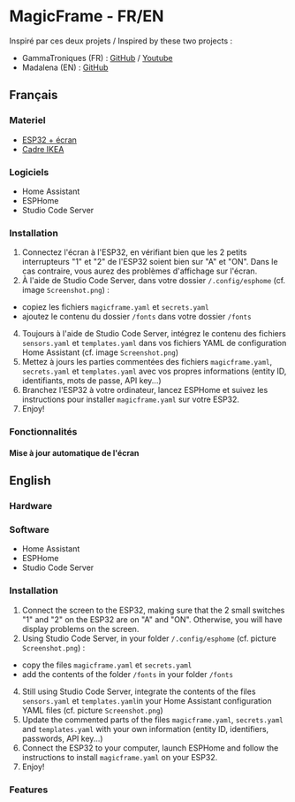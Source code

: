 # MagicFrame - FR/EN

Inspiré par ces deux projets / Inspired by these two projects :
- GammaTroniques (FR) : [GitHub](https://github.com/NoahJst/HomeAssistant-Config/blob/main/esphome/README.md) / [Youtube](https://www.youtube.com/watch?v=XyooZe_9hc0)
- Madalena (EN) : [GitHub](https://github.com/Madelena/esphome-weatherman-dashboard)

## Français

### Materiel

- [ESP32 + écran](https://www.amazon.fr/Waveshare-Electronic-Interface-Bluetooth-Raspberry/dp/B07MB7SVHQ?__mk_fr_FR=%C3%85M%C3%85%C5%BD%C3%95%C3%91&keywords=epaper+esp32&sr=8-3&returnFromLogin=1&linkCode=sl1&tag=gammatronique-21&linkId=a08c0220b63548a858c0f70464056220&language=fr_FR&ref_=as_li_ss_tl)
- [Cadre IKEA](https://www.amazon.fr/Ikea-Cadre-RIBBA-13-noir/dp/B0BW8SLP9C/ref=sr_1_4?crid=DMCEA0VJL3D0&dib=eyJ2IjoiMSJ9.YcV2wYIdPlAein6ZE40bDa3ih_Ifb8dsHkJwdTfl0LDRTPSJMrI76W91slv28xFwfAAAENRYYCWqtbza_LjlRcLiyE0KOjPi-QjO0LTdv0B9giSHbgSfQFNdBEKOuUhXkuVATObGFpBlpu9iOKEUMOlbYsh2OQLkiNyVHsmyuM8kZeWSmOrLI_YjT8ZtDEPCpE-AcFzDGxl3tr_-licwEQaYkB3f5twewlcbFEehPWsMeUw_HuJhB5Rtu4S6bPfgJN3vWDa79N4qq0Eqv22GIw.OeI8xs3KO7CXwmHuujGfQe86ohRkRJQmVuiO3pCG9Ig&dib_tag=se&keywords=ikea+ribba&qid=1723619714&sprefix=Ikea+Ribba%2Caps%2C69&sr=8-4)

### Logiciels

- Home Assistant
- ESPHome
- Studio Code Server

### Installation

1. Connectez l'écran à l'ESP32, en vérifiant bien que les 2 petits interrupteurs "1" et "2" de l'ESP32 soient bien sur "A" et "ON". Dans le cas contraire, vous aurez des problèmes d'affichage sur l'écran.
2. À l'aide de Studio Code Server, dans votre dossier `/.config/esphome` (cf. image `Screenshot.png`) :
- copiez les fichiers `magicframe.yaml` et `secrets.yaml`
- ajoutez le contenu du dossier `/fonts` dans votre dossier `/fonts`
4. Toujours à l'aide de Studio Code Server, intégrez le contenu des fichiers `sensors.yaml` et `templates.yaml` dans vos fichiers YAML de configuration Home Assistant (cf. image `Screenshot.png`)
5. Mettez à jours les parties commentées des fichiers `magicframe.yaml`, `secrets.yaml` et `templates.yaml` avec vos propres informations (entity ID, identifiants, mots de passe, API key...)
6. Branchez l'ESP32 à votre ordinateur, lancez ESPHome et suivez les instructions pour installer `magicframe.yaml` sur votre ESP32.
7. Enjoy!

### Fonctionnalités

#### Mise à jour automatique de l'écran

## English

### Hardware

### Software

- Home Assistant
- ESPHome
- Studio Code Server

### Installation

1. Connect the screen to the ESP32, making sure that the 2 small switches "1" and "2" on the ESP32 are on "A" and "ON". Otherwise, you will have display problems on the screen.
2. Using Studio Code Server, in your folder `/.config/esphome` (cf. picture `Screenshot.png`) :
- copy the files `magicframe.yaml` et `secrets.yaml`
- add the contents of the folder `/fonts` in your folder `/fonts`
4. Still using Studio Code Server, integrate the contents of the files `sensors.yaml` et `templates.yaml`in your Home Assistant configuration YAML files (cf. picture `Screenshot.png`)
5. Update the commented parts of the files `magicframe.yaml`, `secrets.yaml` and `templates.yaml` with your own information (entity ID, identifiers, passwords, API key...)
6. Connect the ESP32 to your computer, launch ESPHome and follow the instructions to install `magicframe.yaml` on your ESP32.
7. Enjoy!

### Features
